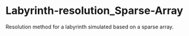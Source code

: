 # Labyrinth-resolution_Sparse-Array
Resolution method for a labyrinth simulated based on a sparse array.
